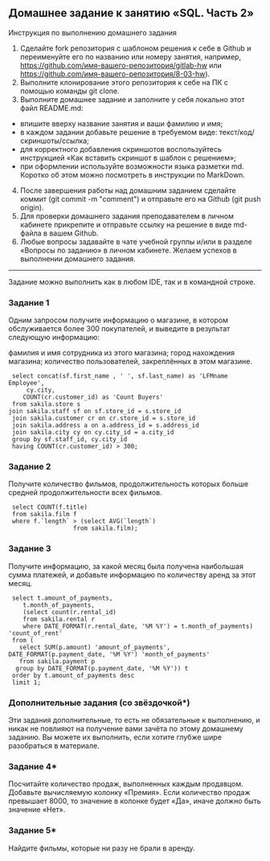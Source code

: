 ## Домашнее задание к занятию «SQL. Часть 2»
Инструкция по выполнению домашнего задания
1. Сделайте fork репозитория c шаблоном решения к себе в Github и переименуйте его по названию или номеру занятия, например, https://github.com/имя-вашего-репозитория/gitlab-hw или https://github.com/имя-вашего-репозитория/8-03-hw).
2. Выполните клонирование этого репозитория к себе на ПК с помощью команды git clone.
3. Выполните домашнее задание и заполните у себя локально этот файл README.md:
 - впишите вверху название занятия и ваши фамилию и имя;
 - в каждом задании добавьте решение в требуемом виде: текст/код/скриншоты/ссылка;
 - для корректного добавления скриншотов воспользуйтесь инструкцией «Как вставить скриншот в шаблон с решением»;
 - при оформлении используйте возможности языка разметки md. Коротко об этом можно посмотреть в инструкции по MarkDown.
4. После завершения работы над домашним заданием сделайте коммит (git commit -m "comment") и отправьте его на Github (git push origin).
5. Для проверки домашнего задания преподавателем в личном кабинете прикрепите и отправьте ссылку на решение в виде md-файла в вашем Github.
6. Любые вопросы задавайте в чате учебной группы и/или в разделе «Вопросы по заданию» в личном кабинете.
Желаем успехов в выполнении домашнего задания.
________________

Задание можно выполнить как в любом IDE, так и в командной строке.

### Задание 1
Одним запросом получите информацию о магазине, в котором обслуживается более 300 покупателей, и выведите в результат следующую информацию:

фамилия и имя сотрудника из этого магазина;
город нахождения магазина;
количество пользователей, закреплённых в этом магазине.

	 select	concat(sf.first_name , ' ', sf.last_name) as 'LFMname Employee',
		 cy.city,
 		COUNT(cr.customer_id) as 'Count Buyers'		
	 from sakila.store s
 	join sakila.staff sf on sf.store_id = s.store_id 
	 join sakila.customer cr on cr.store_id = s.store_id
	 join sakila.address a on a.address_id = s.address_id 
	 join sakila.city cy on cy.city_id = a.city_id 
	 group by sf.staff_id, cy.city_id 
	 having COUNT(cr.customer_id) > 300;

### Задание 2
Получите количество фильмов, продолжительность которых больше средней продолжительности всех фильмов.

	 select COUNT(f.title)
	 from sakila.film f  
	 where f.`length` > (select AVG(`length`) 
   	                  from sakila.film);

### Задание 3
Получите информацию, за какой месяц была получена наибольшая сумма платежей, и добавьте информацию по количеству аренд за этот месяц.

	 select	t.amount_of_payments,
 		t.month_of_payments,
 		(select count(r.rental_id)
 		from sakila.rental r
 		where DATE_FORMAT(r.rental_date, '%M %Y') = t.month_of_payments) 'count_of_rent'
	 from (
	   select SUM(p.amount) 'amount_of_payments', DATE_FORMAT(p.payment_date, '%M %Y') 'month_of_payments' 
	   from sakila.payment p 
 	  group by DATE_FORMAT(p.payment_date, '%M %Y')) t
	 order by t.amount_of_payments desc  
	 limit 1;

### Дополнительные задания (со звёздочкой*)
Эти задания дополнительные, то есть не обязательные к выполнению, и никак не повлияют на получение вами зачёта по этому домашнему заданию. Вы можете их выполнить, если хотите глубже шире разобраться в материале.

### Задание 4*
Посчитайте количество продаж, выполненных каждым продавцом. Добавьте вычисляемую колонку «Премия». Если количество продаж превышает 8000, то значение в колонке будет «Да», иначе должно быть значение «Нет».

### Задание 5*
Найдите фильмы, которые ни разу не брали в аренду.
